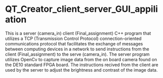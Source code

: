 # QT_Creator_client_server_GUI_appiliation

This is a server (camera_in) client (Final_assignment) C++ program that utilizes a TCP (Transmission Control Protocol) connection-oriented communications protocol that facilitates the exchange of messages between computing devices in a network to send instructions from the client (Final_assignment) to the serve (camera_in). The server program utilizes OpenCv to capture image data from the on board camera found on the DE10 standard FPGA board. The instructions recived from the client are used by the server to adjust the brightness and contrast of the image data.


